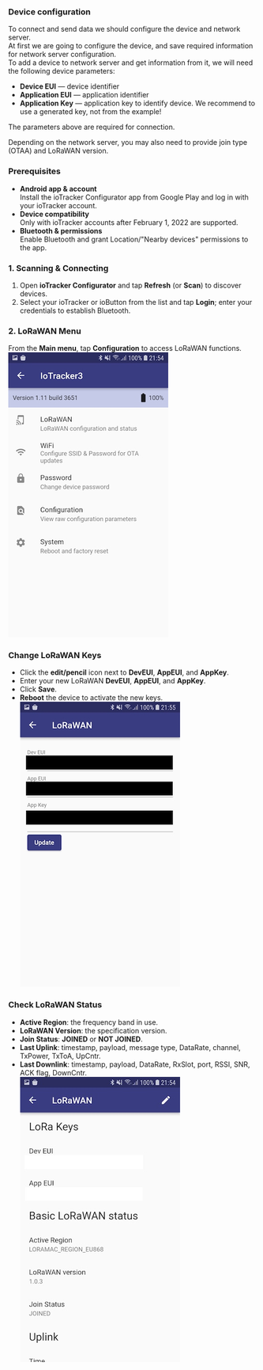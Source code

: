 ### Device configuration

To connect and send data we should configure the device and network server.  
At first we are going to configure the device, and save required information for network server configuration.  
To add a device to network server and get information from it, we will need the following device parameters:

- **Device EUI** — device identifier
- **Application EUI** — application identifier
- **Application Key** — application key to identify device. We recommend to use a generated key, not from the example!

The parameters above are required for connection.

Depending on the network server, you may also need to provide join type (OTAA) and LoRaWAN version.

### Prerequisites

- **Android app & account**  
  Install the ioTracker Configurator app from Google Play and log in with your ioTracker account.
- **Device compatibility**  
  Only with ioTracker accounts after February 1, 2022 are supported.
- **Bluetooth & permissions**  
  Enable Bluetooth and grant Location/"Nearby devices" permissions to the app.

### 1. Scanning & Connecting

1. Open **ioTracker Configurator** and tap **Refresh** (or **Scan**) to discover devices.
2. Select your ioTracker or ioButton from the list and tap **Login**; enter your credentials to establish Bluetooth.

### 2. LoRaWAN Menu

From the **Main menu**, tap **Configuration** to access LoRaWAN functions.  
![LoRaWAN menu screenshot](images/devices-library/io-things_lorawan_menu.png)

### Change LoRaWAN Keys

- Click the **edit/pencil** icon next to **DevEUI**, **AppEUI**, and **AppKey**.
- Enter your new LoRaWAN **DevEUI**, **AppEUI**, and **AppKey**.
- Click **Save**.
- **Reboot** the device to activate the new keys.  
  ![Change LoRaWAN keys screenshot](images/devices-library/io-things_lorawan_lorakeys.png)

### Check LoRaWAN Status

- **Active Region**: the frequency band in use.
- **LoRaWAN Version**: the specification version.
- **Join Status**: **JOINED** or **NOT JOINED**.
- **Last Uplink**: timestamp, payload, message type, DataRate, channel, TxPower, TxToA, UpCntr.
- **Last Downlink**: timestamp, payload, DataRate, RxSlot, port, RSSI, SNR, ACK flag, DownCntr.  
  ![LoRaWAN status overview screenshot](images/devices-library/io-things_lorawan_overview.png)